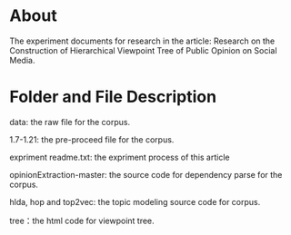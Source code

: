# About
The experiment documents for research in the article: Research on the Construction of Hierarchical Viewpoint Tree of Public Opinion on Social Media.

# Folder and File Description
data: the raw file for the corpus.

1.7-1.21: the pre-proceed file for the corpus.

expriment readme.txt: the expriment process of this article

opinionExtraction-master: the source code for dependency parse for the corpus.

hlda, hop and top2vec: the topic modeling source code for corpus.

tree：the html code for viewpoint tree.
